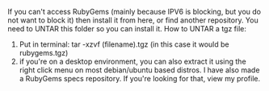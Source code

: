 If you can't access RubyGems (mainly because IPV6 is blocking, but you do not want to block it) then install it from here, or find another repository. You need to UNTAR this folder so you can install it.
How to UNTAR a tgz file: 
1. Put in terminal: tar -xzvf (filename).tgz (in this case it would be rubygems.tgz)
2. if you're on a desktop environment, you can also extract it using the right click menu on most debian/ubuntu based distros.
I have also made a RubyGems specs repository. If you're looking for that, view my profile.
